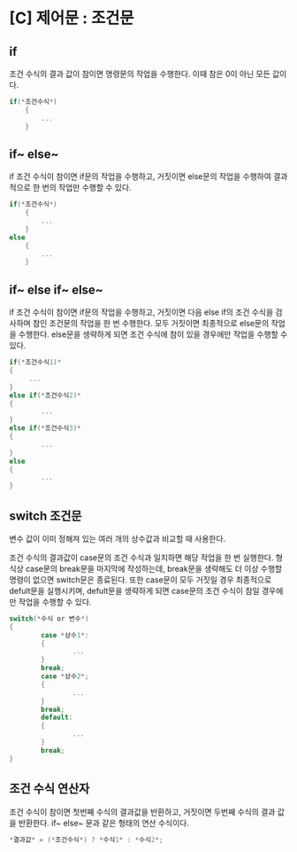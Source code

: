# [C] 제어문 : 조건문

## **if**

조건 수식의 결과 값이 참이면 명령문의 작업을 수행한다. 이때 참은 0이 아닌 모든 값이다.

```c
if(*조건수식*)
	{
		...
	}
```

## **if~ else~**

if 조건 수식이 참이면 if문의 작업을 수행하고, 거짓이면 else문의 작업을 수행하여 결과적으로 한 번의 작업만 수행할 수 있다.

```c
if(*조건수식*) 
	{
		...
	}
else
	{
		...
	}
```

## **if~ else if~ else~**

if 조건 수식이 참이면 if문의 작업을 수행하고, 거짓이면 다음 else if의 조건 수식을 검사하며 참인 조건문의 작업을 한 번 수행한다. 모두 거짓이면 최종적으로 else문의 작업을 수행한다. else문을 생략하게 되면 조건 수식에 참이 있을 경우에만 작업을 수행할 수 있다.

```c
if(*조건수식1)* 
{
	 ...
}
else if(*조건수식2)*
{
		...
}
else if(*조건수식3)*
{
		...
}
else
{
		...
}
```

## **switch 조건문**

변수 값이 이미 정해져 있는 여러 개의 상수값과 비교할 때 사용한다.

조건 수식의 결과값이 case문의 조건 수식과 일치하면 해당 작업을 한 번 실행한다. 형식상 case문의 break문을 마지막에 작성하는데, break문을 생략해도 더 이상 수행할 명령이 없으면 switch문은 종료된다. 또한 case문이 모두 거짓일 경우 최종적으로 defult문을 실행시키며, defult문을 생략하게 되면 case문의 조건 수식이 참일 경우에만 작업을 수행할 수 있다.

```c
switch(*수식 or 변수*)
{
		case *상수1*:
		{
				...
		}
		break;
		case *상수2*;
		{
				...
		}
		break;
		default:
		{
				...
		}
		break;
}
```

## **조건 수식 연산자**

조건 수식이 참이면 첫번째 수식의 결과값을 반환하고, 거짓이면 두번째 수식의 결과 값을 반환한다. if~ else~ 문과 같은 형태의 연산 수식이다.

```c
*결과값* = (*조건수식*) ? *수식1* : *수식2*;
```